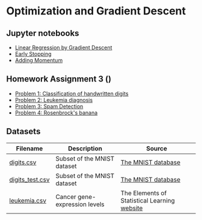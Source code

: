 # Optimization and Gradient Descent

## Jupyter notebooks

- [Linear Regression by Gradient Descent](https://nbviewer.jupyter.org/github/um-perez-alvaro/Data-Science-Theory/blob/master/Jupyter%20Notebooks/Optimization%20and%20Gradient%20Descent/notebooks/Linear%20Regression%20with%20Gradient%20Descent.ipynb)
- [Early Stopping](https://nbviewer.jupyter.org/github/um-perez-alvaro/Data-Science-Theory/blob/master/Jupyter%20Notebooks/Optimization%20and%20Gradient%20Descent/notebooks/Early%20Stopping.ipynb)
- [Adding Momentum](https://nbviewer.jupyter.org/github/um-perez-alvaro/Data-Science-Theory/blob/master/Jupyter%20Notebooks/Optimization%20and%20Gradient%20Descent/notebooks/Gradient%20Descent%20with%20Momentum.ipynb)

## Homework Assignment 3 ()
- [Problem 1: Classification of handwritten digits]()
- [Problem 2: Leukemia diagnosis]()
- [Problem 3: Spam Detection]()
- [Problem 4: Rosenbrock's banana](https://nbviewer.jupyter.org/github/um-perez-alvaro/Data-Science-Theory/blob/master/Jupyter%20Notebooks/Optimization%20and%20Gradient%20Descent/homework/Rosenbrock%27s%20banana.ipynb)

## Datasets
Filename | Description |  Source
--- | --- |  --- 
[digits.csv](https://raw.githubusercontent.com/um-perez-alvaro/Data-Science-Theory/master/Data/digits.csv) | Subset of the MNIST dataset | [The MNIST database](http://yann.lecun.com/exdb/mnist/)
[digits_test.csv](https://raw.githubusercontent.com/um-perez-alvaro/Data-Science-Theory/master/Data/digits.csv) | Subset of the MNIST dataset | [The MNIST database](http://yann.lecun.com/exdb/mnist/)
[leukemia.csv](https://raw.githubusercontent.com/um-perez-alvaro/Data-Science-Theory/master/Data/leukemia.csv) | Cancer gene-expression levels | The Elements of Statistical Learning [website](https://web.stanford.edu/~hastie/ElemStatLearn/) 

